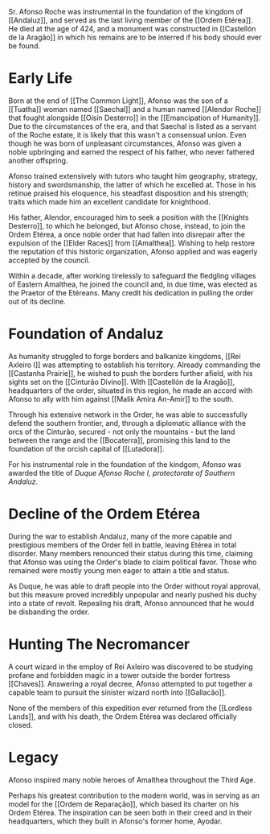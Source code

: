 Sr. Afonso Roche was instrumental in the foundation of the kingdom of [[Andaluz]], and served as the last living member of the [[Ordem Etérea]]. He died at the age of 424, and a monument was constructed in [[Castellón de la Aragão]] in which his remains are to be interred if his body should ever be found.

# Early Life

Born at the end of [[The Common Light]], Afonso was the son of a [[Tuatha]] woman named [[Saechal]] and a human named [[Alendor Roche]] that fought alongside [[Oisín Desterro]] in the [[Emancipation of Humanity]]. Due to the circumstances of the era, and that Saechal is listed as a servant of the Roche estate, it is likely that this wasn't a consensual union. Even though he was born of unpleasant circumstances, Afonso was given a noble upbringing and earned the respect of his father, who never fathered another offspring.

Afonso trained extensively with tutors who taught him geography, strategy, history and swordsmanship, the latter of which he excelled at. Those in his retinue praised his eloquence, his steadfast disposition and his strength; traits which made him an excellent candidate for knighthood.

His father, Alendor, encouraged him to seek a position with the [[Knights Desterro]], to which he belonged, but Afonso chose, instead, to join the Ordem Etérea, a once noble order that had fallen into disrepair after the expulsion of the [[Elder Races]] from [[Amalthea]]. Wishing to help restore the reputation of this historic organization, Afonso applied and was eagerly accepted by the council.

Within a decade, after working tirelessly to safeguard the fledgling villages of Eastern Amalthea, he joined the council and, in due time, was elected as the Praetor of the Etéreans. Many credit his dedication in pulling the order out of its decline.

# Foundation of Andaluz

As humanity struggled to forge borders and balkanize kingdoms, [[Rei Axleiro I]] was attempting to establish his territory. Already commanding the [[Castanha Prairie]], he wished to push the borders further afield, with his sights set on the [[Cinturão Divino]]. With [[Castellón de la Aragão]], headquarters of the order, situated in this region, he made an accord with Afonso to ally with him against [[Malik Amira An-Amir]] to the south.

Through his extensive network in the Order, he was able to successfully defend the southern frontier, and, through a diplomatic alliance with the orcs of the Cinturão, secured - not only the mountains - but the land between the range and the [[Bocaterra]], promising this land to the foundation of the orcish capital of [[Lutadora]].

For his instrumental role in the foundation of the kindgom, Afonso was awarded the title of *Duque Afonso Roche I, protectorate of Southern Andaluz*.

# Decline of the Ordem Etérea

During the war to establish Andaluz, many of the more capable and prestigious members of the Order fell in battle, leaving Etérea in total disorder. Many members renounced their status during this time, claiming that Afonso was using the Order's blade to claim political favor. Those who remained were mostly young men eager to attain a title and status.

As Duque, he was able to draft people into the Order without royal approval, but this measure proved incredibly unpopular and nearly pushed his duchy into a state of revolt.  Repealing his draft, Afonso announced that he would be disbanding the order.

# Hunting The Necromancer

A court wizard in the employ of Rei Axleiro was discovered to be studying profane and forbidden magic in a tower outside the border fortress [[Chaves]]. Answering a royal decree, Afonso attempted to put together a capable team  to pursuit the sinister wizard north into [[Gallacão]].

None of the members of this expedition ever returned from the [[Lordless Lands]], and with his death, the Ordem Etérea was declared officially closed.

# Legacy

Afonso inspired many noble heroes of Amalthea throughout the Third Age. 

Perhaps his greatest contribution to the modern world, was in serving as an model for the [[Ordem de Reparação]], which based its charter on his Ordem Etérea. The inspiration can be seen both in their creed and in their headquarters, which they built in Afonso's former home, Ayodar.



